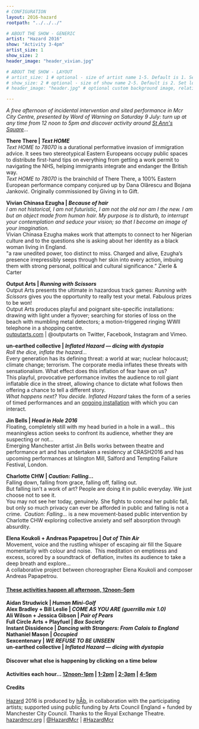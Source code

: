 ```yaml
---
# CONFIGURATION
layout: 2016-hazard
rootpath: "../../../"

# ABOUT THE SHOW - GENERIC
artist: "Hazard 2016"
show: "Activity 3-4pm"
artist_size: 1
show_size: 2
header_image: "header_vivian.jpg"

# ABOUT THE SHOW - LAYOUT
# artist_size: 1 # optional - size of artist name 1-5. Default is 1. Set longer names to lower values
# show_size: 2 # optional - size of show name 2-5. Default is 2. Set longer names to lower values
# header_image: "header.jpg" # optional custom background image, relative to current page

---
```

*A free afternoon of incidental intervention and sited performance in Mcr City Centre, presented by Word of Warning on Saturday 9 July: turn up at any time from 12 noon to 5pm and discover activity around <a href="http://www.google.com/maps/d/embed?mid=zUP9hOfLluWs.kfWwdpVK74IU" target="_blank">St Ann's Square</a>…*            
                   
**There There | *Text HOME***          
*Text HOME to 78070* is a durational performative invasion of immigration advice. It sees two stereotypical Eastern Europeans occupy public spaces to distribute first-hand tips on everything from getting a work permit to navigating the NHS, helping immigrants integrate and endanger the British way.    
*Text HOME to 78070* is the brainchild of There There, a 100% Eastern European performance company conjured up by Dana Olărescu and Bojana Janković. Originally commissioned by Giving in to Gift.    
                    
**Vivian Chinasa Ezugha | *Because of hair***         
*I am not historical, I am not futuristic, I am not the old nor am I the new. I am but an object made from human hair. My purpose is to disturb, to interrupt your contemplation and seduce your vision; so that I become an image of your imagination.*    
Vivian Chinasa Ezugha makes work that attempts to connect to her Nigerian culture and to the questions she is asking about her identity as a black woman living in England.    
"a raw unedited power, too distinct to miss. Charged and alive, Ezugha’s presence irrepressibly seeps through her skin into every action, imbuing them with strong personal, political and cultural significance.” Zierle & Carter    
              
**Output Arts | *Running with Scissors***         
Output Arts presents the ultimate in hazardous track games: *Running with Scissors* gives you the opportunity to really test your metal. Fabulous prizes to be won!    
Output Arts produces playful and poignant site-specific installations: drawing with light under a flyover; searching for stories of loss on the beach with mumbling metal detectors; a motion-triggered ringing WWII telephone in a shopping centre.    
<a href="https://www.outputarts.com/" target="_blank">outputarts.com</a> | @outputarts on Twitter, Facebook, Instagram and Vimeo.    
                     
**un-earthed collective | *Inflated Hazard — dicing with dystopia***         
*Roll the dice, inflate the hazard...*    Every generation has its defining threat: a world at war; nuclear holocaust; climate change; terrorism. The corporate media inflates these threats with sensationalism. What effect does this inflation of fear have on us?    This playful, provocative performance invites the audience to roll giant inflatable dice in the street, allowing chance to dictate what follows then offering a chance to tell a different story.     *What happens next? You decide.*
*Inflated Hazard* takes the form of a series of timed performances and an [ongoing installation](/current/2016-hazard/ongoing) with which you can interact.       
                      
**Jin Bells | *Head in Hole 2016***         
Floating, completely still with my head buried in a hole in a wall… this meaningless action seeks to confront its audience, whether they are suspecting or not…    
Emerging Manchester artist Jin Bells works between theatre and performance art and has undertaken a residency at CRASH2016 and has upcoming performances at Islington Mill, Salford and Tempting Failure Festival, London.            
          
**Charlotte CHW | *Caution: Falling…***         
Falling down, falling from grace, falling off, falling out.     
But falling isn't a work of art? People are doing it in public everyday. We just choose not to see it.    
You may not see her today, genuinely. She fights to conceal her public fall, but only so much privacy can ever be afforded in public and falling is not a crime.  
*Caution: Falling...* is a new movement-based public intervention by Charlotte CHW exploring collective anxiety and self absorption through absurdity.    
      
**Elena Koukoli + Andreas Papapetrou | *Out of Thin Air***           
Movement, voice and the rustling whisper of escaping air fill the Square momentarily with colour and noise.  This meditation on emptiness and excess, scored by a soundtrack of deflation, invites its audience to take a deep breath and explore…    
A collaborative project between choreographer Elena Koukoli and composer Andreas Papapetrou.    
 
#### [These activities happen all afternoon, 12noon-5pm](/current/2016-hazard/ongoing)             
**Aidan Strudwick | *Human Mini-Golf***           
**Alex Bradley + Bill Leslie | *COME AS YOU ARE (guerrilla mix 1.0)***          
**Ali Wilson + Jessica Gibson | *Pair of Pears***              
**Full Circle Arts + Playfuel | *Box Society***        
**Instant Dissidence | *Dancing with Strangers: From Calais to England***          
**Nathaniel Mason | *Occupied***          
**Sexcentenary | *WE REFUSE TO BE UNSEEN***     
**un-earthed collective | *Inflated Hazard — dicing with dystopia***   
         
#### Discover what else is happening by clicking on a time below            
**Activities each hour… [12noon-1pm](/current/2016-hazard/12-1) | [1-2pm](/current/2016-hazard/1-2) | [2-3pm](/current/2016-hazard/2-3) | [4-5pm](/current/2016-hazard/4-5)**            
         
#### Credits        
[Hazard](/hab/hazard) 2016 is produced by [hÅb](/hab), in collaboration with the participating artists; supported using public funding by Arts Council England + funded by Manchester City Council. Thanks to the Royal Exchange Theatre.         
<a href="http://hazardmcr.org" target="_blank">hazardmcr.org</a> | <a href="http://twitter.com/HazardMcr" target="_blank">@HazardMcr</a> | <a href="http://twitter.com/hashtag/HazardMcr" target="_blank">#HazardMcr</a>
